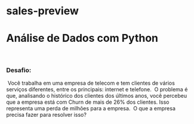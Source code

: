 # sales-preview

# Análise de Dados com Python
​
### Desafio:
​
Você trabalha em uma empresa de telecom e tem clientes de vários serviços diferentes, entre os principais: internet e telefone.
​
O problema é que, analisando o histórico dos clientes dos últimos anos, você percebeu que a empresa está com Churn de mais de 26% dos clientes.
​
Isso representa uma perda de milhões para a empresa.
​
O que a empresa precisa fazer para resolver isso?
